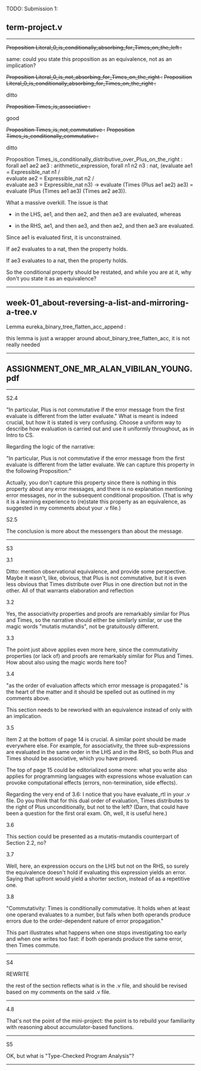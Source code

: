 TODO: Submission 1:

## term-project.v

-----

~~Proposition Literal_0_is_conditionally_absorbing_for_Times_on_the_left :~~

same: could you state this proposition as an equivalence,
not as an implication?

~~Proposition Literal_0_is_not_absorbing_for_Times_on_the_right :~~
~~Proposition Literal_0_is_conditionally_absorbing_for_Times_on_the_right :~~

ditto

~~Proposition Times_is_associative :~~

good

~~Proposition Times_is_not_commutative :~~
~~Proposition Times_is_conditionally_commutative  :~~

ditto

Proposition Times_is_conditionally_distributive_over_Plus_on_the_right :
  forall ae1 ae2 ae3 : arithmetic_expression,
  forall n1 n2 n3 : nat,
  (evaluate ae1 = Expressible_nat n1 /\
   evaluate ae2 = Expressible_nat n2 /\
   evaluate ae3 = Expressible_nat n3) ->
    evaluate (Times (Plus ae1 ae2) ae3) =
    evaluate (Plus (Times ae1 ae3) (Times ae2 ae3)).

What a massive overkill.
The issue is that

* in the LHS, ae1, and then ae2, and then ae3 are evaluated, whereas

* in the RHS, ae1, and then ae3, and then ae2, and then ae3 are evaluated.

Since ae1 is evaluated first, it is unconstrained.

If ae2 evaluates to a nat, then the property holds.

If ae3 evaluates to a nat, then the property holds.

So the conditional property should be restated,
and while you are at it, why don't you state it as an equivalence?

-----

## week-01_about-reversing-a-list-and-mirroring-a-tree.v


Lemma eureka_binary_tree_flatten_acc_append :

this lemma is just a wrapper around about_binary_tree_flatten_acc,
it is not really needed

----------

## ASSIGNMENT_ONE_MR_ALAN_VIBILAN_YOUNG.pdf

-----

S2.4

"In particular, Plus is not commutative if the error message from the first
evaluate is different from the latter evaluate."
What is meant is indeed crucial, but how it is stated is very confusing.
Choose a uniform way to describe how evaluation is carried out
and use it uniformly throughout, as in Intro to CS.

Regarding the logic of the narrative:

"In particular, Plus is not commutative if the error message from the first
evaluate is different from the latter evaluate. We can capture this property in the
following Proposition:"

Actually, you don't capture this property since there is nothing in this property about any error messages,
and there is no explanation mentioning error messages, nor in the subsequent conditional proposition.
(That is why it is a learning experience to (re)state this property as an equivalence, as suggested in my comments about your .v file.)

S2.5

The conclusion is more about the messengers than about the message.

-----

S3

3.1

Ditto: mention observational equivalence, and provide some perspective.
Maybe it wasn't, like, obvious, that Plus is not commutative,
but it is even less obvious that Times distribute over Plus in one direction
but not in the other.  All of that warrants elaboration and reflection

3.2

Yes, the associativity properties and proofs are remarkably similar for Plus and Times,
so the narrative should either be similarly similar, or use the magic words "mutatis mutandis",
not be gratuitously different.

3.3

The point just above applies even more here,
since the commutativity properties (or lack of) and proofs are remarkably similar for Plus and Times.
How about also using the magic words here too?

3.4

"as the order of evaluation affects which error message is propagated."
is the heart of the matter and it should be spelled out as outlined in my comments above.

This section needs to be reworked with an equivalence instead of only with an implication.

3.5

Item 2 at the bottom of page 14 is crucial.
A similar point should be made everywhere else.
For example, for associativity, the three sub-expressions are evaluated in the same order in the LHS and in the RHS,
so both Plus and Times should be associative, which you have proved.

The top of page 15 could be editorialized some more:
what you write also applies for programming languages with expressions whose evaluation can provoke computational effects
(errors, non-termination, side effects).

Regarding the very end of 3.6:
I notice that you have evaluate_rtl in your .v file.
Do you think that for this dual order of evaluation,
Times distributes to the right of Plus unconditionally,
but not to the left?
(Darn, that could have been a question for the first oral exam.  Oh, well, it is useful here.)

3.6

This section could be presented as a mutatis-mutandis counterpart of Section 2.2, no?

3.7

Well, here, an expression occurs on the LHS but not on the RHS,
so surely the equivalence doesn't hold if evaluating this expression yields an error.
Saying that upfront would yield a shorter section,
instead of as a repetitive one.

3.8

"Commutativity: Times is conditionally commutative. It holds when at least one
operand evaluates to a number, but fails when both operands produce errors due
to the order-dependent nature of error propagation."

This part illustrates what happens when one stops investigating too early and when one writes too fast:
if both operands produce the same error, then Times commute.

------

S4


REWRITE

the rest of the section reflects what is in the .v file,
and should be revised based on my comments on the said .v file.

---

4.8

That's not the point of the mini-project:
the point is to rebuild your familiarity with reasoning about accumulator-based functions.

------

S5

OK, but what is "Type-Checked Program Analysis"?

----------

